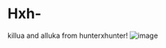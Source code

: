 # Hxh-

killua and alluka from hunterxhunter!
![image](https://github.com/user-attachments/assets/34fb55ab-2acf-45be-bcab-4abe43b2bfdc)
